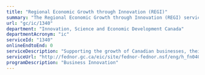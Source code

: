 ```yaml
---
title: "Regional Economic Growth through Innovation (REGI)"
summary: "The Regional Economic Growth through Innovation (REGI) service from Innovation, Science and Economic Development Canada is not available end-to-end online, according to the GC Service Inventory."
url: "gc/ic/1340"
department: "Innovation, Science and Economic Development Canada"
departmentAcronym: "ic"
serviceId: "1340"
onlineEndtoEnd: 0
serviceDescription: "Supporting the growth of Canadian businesses, their expansion into new markets and their adoption of new technologies and processes."
serviceUrl: "http://fednor.gc.ca/eic/site/fednor-fednor.nsf/eng/h_fn04059.html"
programDescription: "Business Innovation"
---
```

